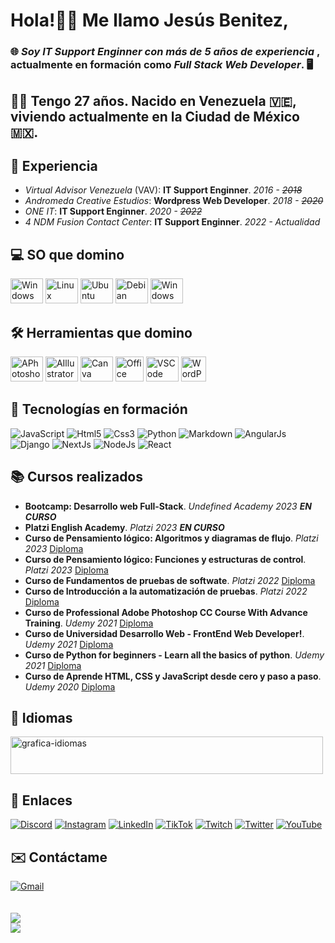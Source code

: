 <body>
  <h1>Hola!👋🏼 Me llamo <strong>Jesús Benitez</strong>,</h1>
  <h3>🌐 <em>Soy <strong>IT Support Enginner</strong> con más de <strong>5 años de experiencia</strong></em> , actualmente en formación como <em><strong>Full Stack Web Developer</strong></em>. 🖥</h3>
  <h2>🧔🏻 Tengo <strong>27 años</strong>. Nacido en <strong>Venezuela</strong> 🇻🇪, viviendo actualmente en la <strong>Ciudad de México</strong> 🇲🇽.</h2>
  <h2>💼 Experiencia</h2>
    <ul>
      <li><em>Virtual Advisor Venezuela</em> (VAV): <strong>IT Support Enginner</strong>. <em>2016 - <strike>2018</strike></em></li>
      <li><em>Andromeda Creative Estudios</em>: <strong>Wordpress Web Developer</strong>. <em>2018 - <strike>2020</strike></em></li>
      <li><em>ONE IT</em>: <strong>IT Support Enginner</strong>. <em>2020 - <strike>2022</strike></em></li>
      <li><em>4 NDM Fusion Contact Center</em>: <strong>IT Support Enginner</strong>. <em>2022 - Actualidad</em></li>
    </ul>  
  <h2>💻 SO que domino</h2>
    <div>
      <img src="https://cdn.jsdelivr.net/gh/devicons/devicon/icons/windows8/windows8-original.svg" height="40" width="52" alt="Windows"/>
      <img src="https://cdn.jsdelivr.net/gh/devicons/devicon/icons/linux/linux-original.svg" height="40" width="52" alt="Linux"/>
      <img src="https://cdn.jsdelivr.net/gh/devicons/devicon/icons/ubuntu/ubuntu-plain.svg" height="40" width="52" alt="Ubuntu"/>
      <img src="https://cdn.jsdelivr.net/gh/devicons/devicon/icons/debian/debian-original.svg" height="40" width="52" alt="Debian"/>
      <img src="https://documents.zhaokaifeng.com/uploads/2021/10/12/708c4e2d8ca1d82beadc2bd4d1d89033c93824bbc82d15cad7c1df09011ffaa5.svg" height="40" width="52" alt="Windows"/>
    </div>
  <h2>🛠️ Herramientas que domino</h2>
    <div>
      <img src="https://cdn.jsdelivr.net/gh/devicons/devicon/icons/photoshop/photoshop-plain.svg" height="40" width="52" alt="APhotoshop"/>
      <img src="https://cdn.jsdelivr.net/gh/devicons/devicon/icons/illustrator/illustrator-plain.svg" height="40" width="52" alt="AIllustrator"/>
      <img src="https://cdn.jsdelivr.net/gh/devicons/devicon/icons/canva/canva-original.svg" height="40" width="52" alt="Canva"/>
      <img src="https://cdn-icons-png.flaticon.com/512/732/732222.png" height="40" width="45" alt="Office"/>
      <img src="https://cdn.jsdelivr.net/gh/devicons/devicon/icons/vscode/vscode-original.svg" height="40" width="52" alt="VSCode"/>
      <img src="https://cdn-icons-png.flaticon.com/512/174/174881.png" height="40" width="40" alt="WordPress"/>
    </div>
  <h2>🚀 Tecnologías en formación</h2>
    <div>
      <img src="https://img.shields.io/badge/javascript-%23323330.svg?style=for-the-badge&logo=javascript&logoColor=%23F7DF1E" alt="JavaScript"/>
      <img src="https://img.shields.io/badge/html5-%23E34F26.svg?style=for-the-badge&logo=html5&logoColor=white" alt="Html5"/>
      <img src="https://img.shields.io/badge/css3-%231572B6.svg?style=for-the-badge&logo=css3&logoColor=white" alt="Css3"/>
      <img src="https://img.shields.io/badge/python-3670A0?style=for-the-badge&logo=python&logoColor=ffdd54" alt="Python"/>
      <img src="https://img.shields.io/badge/markdown-%23000000.svg?style=for-the-badge&logo=markdown&logoColor=white" alt="Markdown"/>
      <img src="https://img.shields.io/badge/angular.js-%23E23237.svg?style=for-the-badge&logo=angularjs&logoColor=white" alt="AngularJs"/>
      <img src="https://img.shields.io/badge/django-%23092E20.svg?style=for-the-badge&logo=django&logoColor=white" alt="Django"/>
      <img src="https://img.shields.io/badge/Next-black?style=for-the-badge&logo=next.js&logoColor=white" alt="NextJs"/>
      <img src="https://img.shields.io/badge/node.js-6DA55F?style=for-the-badge&logo=node.js&logoColor=white" alt="NodeJs"/>
      <img src="https://img.shields.io/badge/react-%2320232a.svg?style=for-the-badge&logo=react&logoColor=%2361DAFB" alt="React"/>
    </div>
  <h2>📚 Cursos realizados</h2>
    <ul>
      <li><strong>Bootcamp: Desarrollo web Full-Stack</strong>. <em>Undefined Academy 2023   </em><em><strong>EN CURSO</strong></em></li>
      <li><strong>Platzi English Academy</strong>. <em>Platzi 2023   </em><em><strong>EN CURSO</strong></em></li>
      <li><strong>Curso de Pensamiento lógico: Algoritmos y diagramas de flujo</strong>. <em>Platzi 2023   </em><a href="https://drive.google.com/file/d/1dDPldDaZwrLrmV6tFhYS-YX-p47pCwQa/view?usp=sharing" title="Diploma">Diploma</a></li>
      <li><strong>Curso de Pensamiento lógico: Funciones y estructuras de control</strong>. <em>Platzi 2023   </em><a href="https://drive.google.com/file/d/12FXnSw2xmaQZXGVPFOpCep3xlWceJijK/view?usp=sharing" title="Diploma">Diploma</a></li>
      <li><strong>Curso de Fundamentos de pruebas de softwate</strong>. <em>Platzi 2022   </em><a href="https://drive.google.com/file/d/1CVYKFFv9azeMLRl3iBf_ec8wL5azLYhw/view?usp=share_link" title="Diploma">Diploma</a></li>
      <li><strong>Curso de Introducción a la automatización de pruebas</strong>. <em>Platzi 2022   </em><a href="https://drive.google.com/file/d/1JJzJc2ISLaExQf-XONF2JtmwJ09ztdlC/view?usp=sharing" title="Diploma">Diploma</a></li>
      <li><strong>Curso de Professional Adobe Photoshop CC Course With Advance Training</strong>. <em>Udemy 2021   </em><a href="https://udemy-certificate.s3.amazonaws.com/image/UC-a09002c2-1ab8-4f94-83a1-ddb27b93351d.jpg?v=1623886478000" title="Diploma">Diploma</a></li>
      <li><strong>Curso de Universidad Desarrollo Web - FrontEnd Web Developer!</strong>. <em>Udemy 2021   </em><a href="https://udemy-certificate.s3.amazonaws.com/image/UC-624a393d-97f3-4689-aff3-5cc3a47f1cb5.jpg?v=1624294972000" title="Diploma">Diploma</a></li>
      <li><strong>Curso de Python for beginners - Learn all the basics of python</strong>. <em>Udemy 2021   </em><a href="https://udemy-certificate.s3.amazonaws.com/image/UC-eb4c839f-00b8-48f4-ac85-e09d7f86c1a1.jpg?v=1622734246000" title="Diploma">Diploma</a></li>
      <li><strong>Curso de Aprende HTML, CSS y JavaScript desde cero y paso a paso</strong>. <em>Udemy 2020   </em><a href="https://udemy-certificate.s3.amazonaws.com/image/UC-e05766f6-a80f-41c7-af80-0f740c15891d.jpg?v=1599865928000" title="Diploma">Diploma</a></li>
    </ul>
  <h2>💬 Idiomas</h2>
    <div>
      <img src="https://lh3.googleusercontent.com/IUHtuEgwFC4wmnCdr1wPCeNNZFe-_i0dz9FpnDaV-oAE9-wRGP2TdEYHcLSfG8_coNPSTJL6pYeD_6y-8knWZNCIXCrm-53Y_4aaz1xX" height="60" width="500" alt="grafica-idiomas">
    </div>
  <h2>🔗 Enlaces</h2>
    <div>
      <a href="https://discord.gg/IDKJesBen#9115"><img src="https://img.shields.io/badge/Discord-%237289DA.svg?logo=discord&logoColor=white" alt="Discord"/></a>
      <a href="https://instagram.com/idkjesben"><img src="https://img.shields.io/badge/Instagram-%23E4405F.svg?logo=Instagram&logoColor=white" alt="Instagram"/></a>
      <a href="https://linkedin.com/in/jesus-benite-z"><img src="https://img.shields.io/badge/LinkedIn-%230077B5.svg?logo=linkedin&logoColor=white" alt="LinkedIn"/></a>
      <a href="https://tiktok.com/@idkjesben"><img src="https://img.shields.io/badge/TikTok-%23000000.svg?logo=TikTok&logoColor=white" alt="TikTok"/></a>
      <a href="https://twitch.tv/idkjesben1"><img src="https://img.shields.io/badge/Twitch-%239146FF.svg?logo=Twitch&logoColor=white" alt="Twitch"/></a>
      <a href="https://twitter.com/idkjesben"><img src="https://img.shields.io/badge/Twitter-%231DA1F2.svg?logo=Twitter&logoColor=white" alt="Twitter"/></a>
      <a href="https://youtube.com/@idkjesben"><img src="https://img.shields.io/badge/YouTube-%23FF0000.svg?logo=YouTube&logoColor=white" alt="YouTube"/></a>
    </div>
  <h2>✉️ Contáctame</h2>
    <div>
      <a href="mailto:jesusalbertobr95@gmail.com"><img src="https://raw.githubusercontent.com/maurodesouza/profile-readme-generator/master/src/assets/icons/social/gmail/default.svg" alt="Gmail"></a>
    </div><br/><br/>
  <section>
    <img src="https://quotes-github-readme.vercel.app/api?type=horizontal&theme=radical"><br/>
    <img src="https://visitcount.itsvg.in/api?id=idkjesben&icon=0&color=0">
  </section>
</body>
</html>
